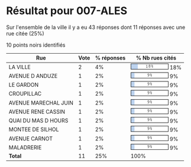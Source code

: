 # Résultat pour 007-ALES

Sur l'ensemble de la ville il y a eu 43 réponses dont 11 réponses avec une rue citée (25%)

10 points noirs identifiés

| Rue | Vote | % réponses | % Nb rues cités|
|-----|------|------------|----------------|
| LA VILLE | 2 | 4% | <img src="../../img/bar_18.gif" />&nbsp;18%|
| AVENUE D ANDUZE | 1 | 2% | <img src="../../img/bar_9.gif" />&nbsp;9%|
| LE GARDON | 1 | 2% | <img src="../../img/bar_9.gif" />&nbsp;9%|
| CROUPILLAC | 1 | 2% | <img src="../../img/bar_9.gif" />&nbsp;9%|
| AVENUE MARECHAL JUIN | 1 | 2% | <img src="../../img/bar_9.gif" />&nbsp;9%|
| AVENUE RENE CASSIN | 1 | 2% | <img src="../../img/bar_9.gif" />&nbsp;9%|
| QUAI DU MAS D HOURS | 1 | 2% | <img src="../../img/bar_9.gif" />&nbsp;9%|
| MONTEE DE SILHOL | 1 | 2% | <img src="../../img/bar_9.gif" />&nbsp;9%|
| AVENUE CARNOT | 1 | 2% | <img src="../../img/bar_9.gif" />&nbsp;9%|
| MALADRERIE | 1 | 2% | <img src="../../img/bar_9.gif" />&nbsp;9%|
| **Total** | 11 | 25% | 100%|
